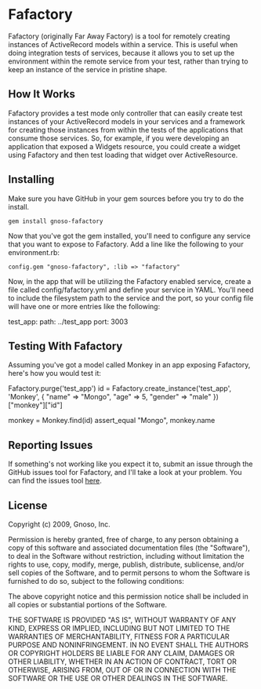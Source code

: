Fafactory
=========

Fafactory (originally Far Away Factory) is a tool for remotely creating instances of ActiveRecord models within a service. This is useful when doing integration tests of services, because it allows you to set up the environment within the remote service from your test, rather than trying to keep an instance of the service in pristine shape.

How It Works
------------
Fafactory provides a test mode only controller that can easily create test instances of your ActiveRecord models in your services and a framework for creating those instances from within the tests of the applications that consume those services. So, for example, if you were developing an application that exposed a Widgets resource, you could create a widget using Fafactory and then test loading that widget over ActiveResource.

Installing
----------
Make sure you have GitHub in your gem sources before you try to do the install.

    gem install gnoso-fafactory

Now that you've got the gem installed, you'll need to configure any service that you want to expose to Fafactory. Add a line like the following to your environment.rb:

    config.gem "gnoso-fafactory", :lib => "fafactory"
    
Now, in the app that will be utilizing the Fafactory enabled service, create a file called config/fafactory.yml and define your service in YAML. You'll need to include the filesystem path to the service and the port, so your config file will have one or more entries like the following:

  test_app:
    path: ../test_app
    port: 3003

Testing With Fafactory
----------------------
Assuming you've got a model called Monkey in an app exposing Fafactory, here's
how you would test it:

  Fafactory.purge('test_app')
  id = Fafactory.create_instance('test_app', 'Monkey', 
      { 
        "name" => "Mongo",
        "age" => 5,
        "gender" => "male"
      })["monkey"]["id"]
      
  monkey = Monkey.find(id)
  assert_equal "Mongo", monkey.name

Reporting Issues
----------------
If something's not working like you expect it to, submit an issue through the GitHub issues tool for Fafactory, and I'll take a look at your problem. You can find the issues tool [here](http://github.com/gnoso/fafactory/issues).

License
-------
Copyright (c) 2009, Gnoso, Inc.

Permission is hereby granted, free of charge, to any person obtaining a copy
of this software and associated documentation files (the "Software"), to deal
in the Software without restriction, including without limitation the rights
to use, copy, modify, merge, publish, distribute, sublicense, and/or sell
copies of the Software, and to permit persons to whom the Software is
furnished to do so, subject to the following conditions:

The above copyright notice and this permission notice shall be included in
all copies or substantial portions of the Software.

THE SOFTWARE IS PROVIDED "AS IS", WITHOUT WARRANTY OF ANY KIND, EXPRESS OR
IMPLIED, INCLUDING BUT NOT LIMITED TO THE WARRANTIES OF MERCHANTABILITY,
FITNESS FOR A PARTICULAR PURPOSE AND NONINFRINGEMENT. IN NO EVENT SHALL THE
AUTHORS OR COPYRIGHT HOLDERS BE LIABLE FOR ANY CLAIM, DAMAGES OR OTHER
LIABILITY, WHETHER IN AN ACTION OF CONTRACT, TORT OR OTHERWISE, ARISING FROM,
OUT OF OR IN CONNECTION WITH THE SOFTWARE OR THE USE OR OTHER DEALINGS IN
THE SOFTWARE.
